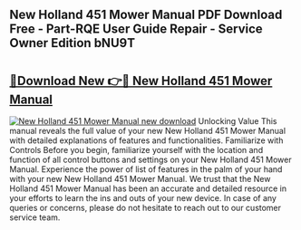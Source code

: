 ## New Holland 451 Mower Manual PDF Download Free - Part-RQE User Guide Repair - Service Owner Edition bNU9T

# <h2><a href="http://bc95234.oget.top/?id=New+Holland+451+Mower+Manual">🔗Download New 👉🔴 New Holland 451 Mower Manual</a></h2>

[![New Holland 451 Mower Manual new download](https://i.imgur.com/5g1atiW.png)](http://bc95234.oget.top/?id=New+Holland+451+Mower+Manual)
Unlocking Value This manual reveals the full value of your new New Holland 451 Mower Manual with detailed explanations of features and functionalities. Familiarize with Controls Before you begin, familiarize yourself with the location and function of all control buttons and settings on your New Holland 451 Mower Manual. Experience the power of list of features in the palm of your hand with your new New Holland 451 Mower Manual. We trust that the New Holland 451 Mower Manual has been an accurate and detailed resource in your efforts to learn the ins and outs of your new device. In case of any queries or concerns, please do not hesitate to reach out to our customer service team.
